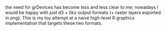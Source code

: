 the need for grDevices has become less and less clear to me; nowadays I would be happy with just d3 + tikz output formats (+ raster layers exported in png). This is my toy attempt at a naive high-level R graphics implementation that targets these two formats.

